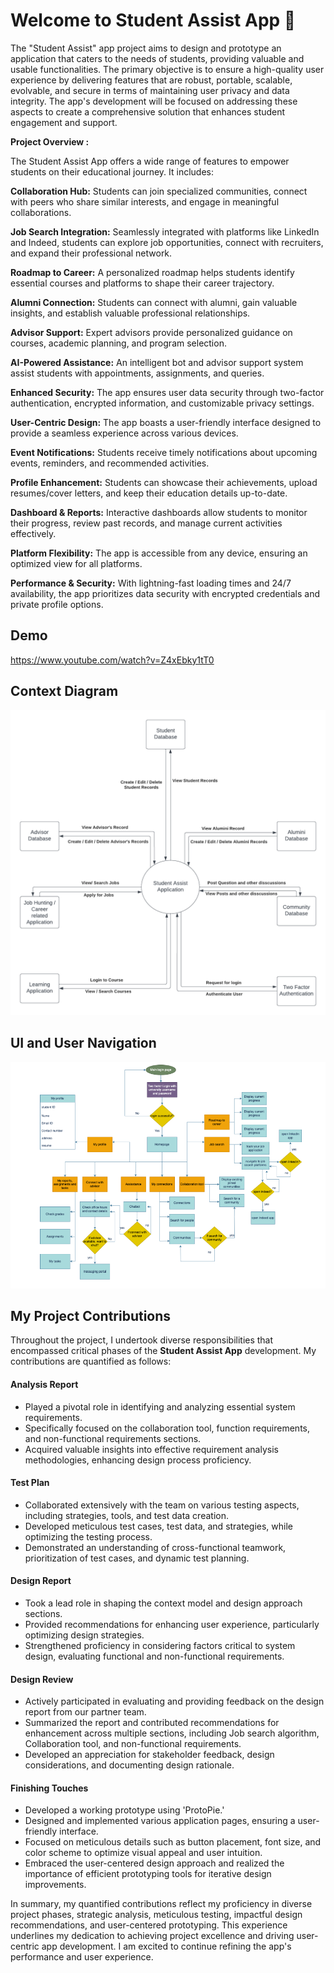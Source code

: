 
# Welcome to Student Assist App 🚀

The "Student Assist" app project aims to design and prototype an application that caters to the needs of students, providing valuable and usable functionalities. The primary objective is to ensure a high-quality user experience by delivering features that are robust, portable, scalable, evolvable, and secure in terms of maintaining user privacy and data integrity. The app's development will be focused on addressing these aspects to create a comprehensive solution that enhances student engagement and support.

**Project Overview :**

The Student Assist App offers a wide range of features to empower students on their educational journey. It includes:

**Collaboration Hub:** Students can join specialized communities, connect with peers who share similar interests, and engage in meaningful collaborations.

**Job Search Integration:** Seamlessly integrated with platforms like LinkedIn and Indeed, students can explore job opportunities, connect with recruiters, and expand their professional network.

**Roadmap to Career:** A personalized roadmap helps students identify essential courses and platforms to shape their career trajectory.

**Alumni Connection:** Students can connect with alumni, gain valuable insights, and establish valuable professional relationships.

**Advisor Support:** Expert advisors provide personalized guidance on courses, academic planning, and program selection.

**AI-Powered Assistance:** An intelligent bot and advisor support system assist students with appointments, assignments, and queries.

**Enhanced Security:** The app ensures user data security through two-factor authentication, encrypted information, and customizable privacy settings.

**User-Centric Design:** The app boasts a user-friendly interface designed to provide a seamless experience across various devices.

**Event Notifications:** Students receive timely notifications about upcoming events, reminders, and recommended activities.

**Profile Enhancement:** Students can showcase their achievements, upload resumes/cover letters, and keep their education details up-to-date.

**Dashboard & Reports:** Interactive dashboards allow students to monitor their progress, review past records, and manage current activities effectively.

**Platform Flexibility:** The app is accessible from any device, ensuring an optimized view for all platforms.

**Performance & Security:** With lightning-fast loading times and 24/7 availability, the app prioritizes data security with encrypted credentials and private profile options.


## Demo

https://www.youtube.com/watch?v=Z4xEbky1tT0


## Context Diagram

![image](https://github.com/shivdeepbisurkar/Projects/blob/main/Student%20Assistance%20App/Context%20diagram.png)

## UI and User Navigation

![image](https://github.com/shivdeepbisurkar/Projects/blob/main/Student%20Assistance%20App/-%20UI%20and%20User%20Navigation.png)

## My Project Contributions

Throughout the project, I undertook diverse responsibilities that encompassed critical phases of the **Student Assist App** development. My contributions are quantified as follows:

#### Analysis Report
- Played a pivotal role in identifying and analyzing essential system requirements.
- Specifically focused on the collaboration tool, function requirements, and non-functional requirements sections.
- Acquired valuable insights into effective requirement analysis methodologies, enhancing design process proficiency.

#### Test Plan
- Collaborated extensively with the team on various testing aspects, including strategies, tools, and test data creation.
- Developed meticulous test cases, test data, and strategies, while optimizing the testing process.
- Demonstrated an understanding of cross-functional teamwork, prioritization of test cases, and dynamic test planning.

#### Design Report
- Took a lead role in shaping the context model and design approach sections.
- Provided recommendations for enhancing user experience, particularly optimizing design strategies.
- Strengthened proficiency in considering factors critical to system design, evaluating functional and non-functional requirements.

#### Design Review
- Actively participated in evaluating and providing feedback on the design report from our partner team.
- Summarized the report and contributed recommendations for enhancement across multiple sections, including Job search algorithm, Collaboration tool, and non-functional requirements.
- Developed an appreciation for stakeholder feedback, design considerations, and documenting design rationale.

#### Finishing Touches
- Developed a working prototype using 'ProtoPie.'
- Designed and implemented various application pages, ensuring a user-friendly interface.
- Focused on meticulous details such as button placement, font size, and color scheme to optimize visual appeal and user intuition.
- Embraced the user-centered design approach and realized the importance of efficient prototyping tools for iterative design improvements.

In summary, my quantified contributions reflect my proficiency in diverse project phases, strategic analysis, meticulous testing, impactful design recommendations, and user-centered prototyping. This experience underlines my dedication to achieving project excellence and driving user-centric app development. I am excited to continue refining the app's performance and user experience.
